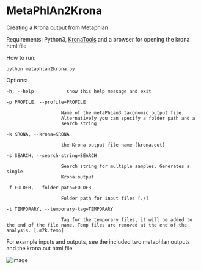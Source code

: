 # MetaPhlAn2Krona
Creating a Krona output from Metaphlan

Requirements: Python3, [KronaTools](https://github.com/marbl/Krona/wiki/KronaTools) and a browser for opening the krona html file


How to run:

    python metaphlan2krona.py

Options:

    -h, --help            show this help message and exit
  
    -p PROFILE, --profile=PROFILE
  
                        Name of the metaPhLan3 taxonomic output file.
                        Alternatively you can specify a folder path and a
                        search string
                        
    -k KRONA, --krona=KRONA
  
                        the Krona output file name [krona.out]
                        
    -s SEARCH, --search-string=SEARCH
  
                        Search string for multiple samples. Generates a single
                        Krona output
                        
    -f FOLDER, --folder-path=FOLDER
  
                        Folder path for input files [./]
                        
    -t TEMPORARY, --temporary-tag=TEMPORARY
  
                        Tag for the temporary files, it will be added to the end of the file name. Temp files are removed at the end of the analysis. [.m2k.temp]
                        

For example inputs and outputs, see the included two metaphlan outputs and the krona.out html file


![image](https://github.com/user-attachments/assets/b79d8a8f-e6a9-46d7-b114-6211be9bbcf2)

